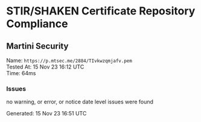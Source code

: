 # STIR/SHAKEN Certificate Repository Compliance

## Martini Security

Name: `https://p.mtsec.me/2884/TIvkwzqmjafv.pem`\
Tested At: 15 Nov 23 16:12 UTC\
Time: 64ms

### Issues

no warning, or error, or notice date level issues were found

Generated: 15 Nov 23 16:51 UTC